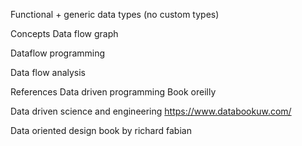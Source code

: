 Functional + generic data types (no custom types)


Concepts
Data flow graph

Dataflow programming

Data flow analysis

References
Data driven programming Book oreilly

Data driven science and engineering
https://www.databookuw.com/

Data oriented design book by richard fabian

